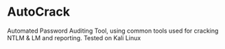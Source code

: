 # AutoCrack
Automated Password Auditing Tool, using common tools used for cracking NTLM & LM and reporting.
Tested on Kali Linux
